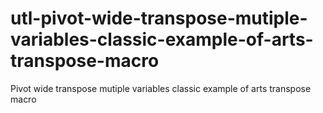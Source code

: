 # utl-pivot-wide-transpose-mutiple-variables-classic-example-of-arts-transpose-macro
Pivot wide transpose mutiple variables classic example of arts transpose macro
